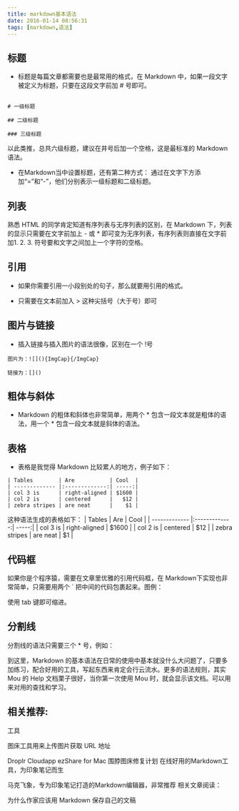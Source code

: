 ```yaml
---
title: markdown基本语法
date: 2016-01-14 08:56:31
tags: [markdown,语法]
---
```

##	标题


*	标题是每篇文章都需要也是最常用的格式，在 Markdown 中，如果一段文字被定义为标题，只要在这段文字前加 # 号即可。


```

# 一级标题

## 二级标题

### 三级标题

```
以此类推，总共六级标题，建议在井号后加一个空格，这是最标准的 Markdown 语法。

-	在Markdown当中设置标题，还有第二种方式：
通过在文字下方添加“=”和“-”，他们分别表示一级标题和二级标题。

## 列表

熟悉 HTML 的同学肯定知道有序列表与无序列表的区别，在 Markdown 下，列表的显示只需要在文字前加上 - 或 * 即可变为无序列表，有序列表则直接在文字前加1. 2. 3. 符号要和文字之间加上一个字符的空格。

## 引用

-	如果你需要引用一小段别处的句子，那么就要用引用的格式。

-	只需要在文本前加入 > 这种尖括号（大于号）即可


<!-- more -->
##	图片与链接

-	插入链接与插入图片的语法很像，区别在一个 !号

```
图片为：![](){ImgCap}{/ImgCap}

链接为：[]()
```

##	粗体与斜体

-	Markdown 的粗体和斜体也非常简单，用两个 * 包含一段文本就是粗体的语法，用一个 * 包含一段文本就是斜体的语法。



## 表格

-	表格是我觉得 Markdown 比较累人的地方，例子如下：

```
| Tables        | Are           | Cool  |
| ------------- |:-------------:| -----:|
| col 3 is      | right-aligned | $1600 |
| col 2 is      | centered      |   $12 |
| zebra stripes | are neat      |    $1 |
```
这种语法生成的表格如下：
| Tables        | Are           | Cool  |
| ------------- |:-------------:| -----:|
| col 3 is      | right-aligned | $1600 |
| col 2 is      | centered      |   $12 |
| zebra stripes | are neat      |    $1 |



##	代码框

如果你是个程序猿，需要在文章里优雅的引用代码框，在 Markdown下实现也非常简单，只需要用两个 ` 把中间的代码包裹起来。图例：


使用 tab 键即可缩进。

##	分割线

分割线的语法只需要三个 * 号，例如：

到这里，Markdown 的基本语法在日常的使用中基本就没什么大问题了，只要多加练习，配合好用的工具，写起东西来肯定会行云流水。更多的语法规则，其实 Mou 的 Help 文档栗子很好，当你第一次使用 Mou 时，就会显示该文档。可以用来对用的查找和学习。

##	相关推荐:

工具

图床工具用来上传图片获取 URL 地址

Droplr
Cloudapp
ezShare for Mac
围脖图床修复计划
在线好用的Markdown工具，为印象笔记而生

马克飞象，专为印象笔记打造的Markdown编辑器，非常推荐
相关文章阅读：

为什么作家应该用 Markdown 保存自己的文稿